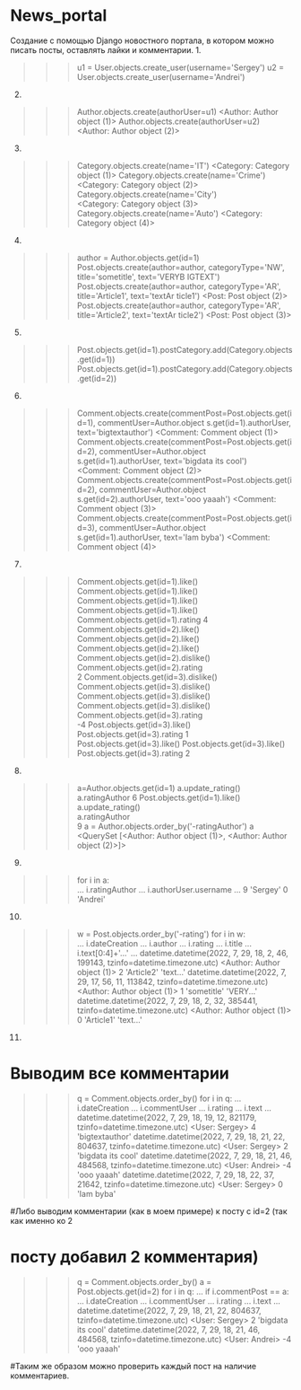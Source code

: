 # News_portal
Создание с помощью Django новостного портала, в котором можно писать посты, оставлять лайки и комментарии.
1.
>>> u1 = User.objects.create_user(username='Sergey')
>>> u2 = User.objects.create_user(username='Andrei') 

2.
>>> Author.objects.create(authorUser=u1)
<Author: Author object (1)>
>>> Author.objects.create(authorUser=u2)
<Author: Author object (2)>

3.
>>> Category.objects.create(name='IT')
<Category: Category object (1)>
>>> Category.objects.create(name='Crime') 
<Category: Category object (2)>
>>> Category.objects.create(name='City')  
<Category: Category object (3)>
>>> Category.objects.create(name='Auto') 
<Category: Category object (4)>

4.
>>> author = Author.objects.get(id=1)
>>> Post.objects.create(author=author, categoryType='NW', title='sometitle', text='VERYB
IGTEXT')
>>> Post.objects.create(author=author, categoryType='AR', title='Article1', text='textAr
ticle1')
<Post: Post object (2)>
>>> Post.objects.create(author=author, categoryType='AR', title='Article2', text='textAr
ticle2')
<Post: Post object (3)>

5.
>>> Post.objects.get(id=1).postCategory.add(Category.objects.get(id=1))
>>> Post.objects.get(id=1).postCategory.add(Category.objects.get(id=2))

6.
>>> Comment.objects.create(commentPost=Post.objects.get(id=1), commentUser=Author.object
s.get(id=1).authorUser, text='bigtextauthor')
<Comment: Comment object (1)>
>>> Comment.objects.create(commentPost=Post.objects.get(id=2), commentUser=Author.object
s.get(id=1).authorUser, text='bigdata its cool')
<Comment: Comment object (2)>
>>> Comment.objects.create(commentPost=Post.objects.get(id=2), commentUser=Author.object
s.get(id=2).authorUser, text='ooo yaaah')
<Comment: Comment object (3)>
>>> Comment.objects.create(commentPost=Post.objects.get(id=3), commentUser=Author.object
s.get(id=1).authorUser, text='Iam byba')
<Comment: Comment object (4)>

7.
>>> Comment.objects.get(id=1).like()
>>> Comment.objects.get(id=1).like()
>>> Comment.objects.get(id=1).like()
>>> Comment.objects.get(id=1).like()
>>> Comment.objects.get(id=1).rating
4
>>> Comment.objects.get(id=2).like()
>>> Comment.objects.get(id=2).like()
>>> Comment.objects.get(id=2).like()
>>> Comment.objects.get(id=2).dislike()
>>> Comment.objects.get(id=2).rating   
2
>>> Comment.objects.get(id=3).dislike() 
>>> Comment.objects.get(id=3).dislike()
>>> Comment.objects.get(id=3).dislike()
>>> Comment.objects.get(id=3).dislike()
>>> Comment.objects.get(id=3).rating   
-4
>>>Post.objects.get(id=3).like()
>>> Post.objects.get(id=3).rating
1
>>>Post.objects.get(id=3).like()
>>>Post.objects.get(id=3).like()
>>> Post.objects.get(id=3).rating
2

8.
>>> a=Author.objects.get(id=1)
>>> a.update_rating()                
>>> a.ratingAuthor
6
>>> Post.objects.get(id=1).like()
>>> a.update_rating()          
>>> a.ratingAuthor                                   
9
>>> a = Author.objects.order_by('-ratingAuthor')
>>> a
<QuerySet [<Author: Author object (1)>, <Author: Author object (2)>]>

9.
>>> for i in a:                                    
...    i.ratingAuthor
...    i.authorUser.username
... 
9
'Sergey'
0
'Andrei'

10.
>>> w = Post.objects.order_by('-rating')
>>> for i in w:                          
...     i.dateCreation
...     i.author
...     i.rating
...     i.title
...     i.text[0:4]+'...'
... 
datetime.datetime(2022, 7, 29, 18, 2, 46, 199143, tzinfo=datetime.timezone.utc)
<Author: Author object (1)>
2
'Article2'
'text...'
datetime.datetime(2022, 7, 29, 17, 56, 11, 113842, tzinfo=datetime.timezone.utc)
<Author: Author object (1)>
1
'sometitle'
'VERY...'
datetime.datetime(2022, 7, 29, 18, 2, 32, 385441, tzinfo=datetime.timezone.utc)
<Author: Author object (1)>
0
'Article1'
'text...'

11.
# Выводим все комментарии
>>> q = Comment.objects.order_by()
>>> for i in q:
...     i.dateCreation
...     i.commentUser
...     i.rating
...     i.text
... 
datetime.datetime(2022, 7, 29, 18, 19, 12, 821179, tzinfo=datetime.timezone.utc)
<User: Sergey>
4
'bigtextauthor'
datetime.datetime(2022, 7, 29, 18, 21, 22, 804637, tzinfo=datetime.timezone.utc)
<User: Sergey>
2
'bigdata its cool'
datetime.datetime(2022, 7, 29, 18, 21, 46, 484568, tzinfo=datetime.timezone.utc)
<User: Andrei>
-4
'ooo yaaah'
datetime.datetime(2022, 7, 29, 18, 22, 37, 21642, tzinfo=datetime.timezone.utc)
<User: Sergey>
0
'Iam byba'


#Либо выводим комментарии (как в моем примере) к посту с id=2 (так как именно ко 2 
# посту добавил 2 комментария)
>>> q = Comment.objects.order_by()
>>> a = Post.objects.get(id=2)
>>> for i in q:
...     if i.commentPost == a:
...             i.dateCreation
...             i.commentUser
...             i.rating
...             i.text
... 
datetime.datetime(2022, 7, 29, 18, 21, 22, 804637, tzinfo=datetime.timezone.utc)
<User: Sergey>
2
'bigdata its cool'
datetime.datetime(2022, 7, 29, 18, 21, 46, 484568, tzinfo=datetime.timezone.utc)
<User: Andrei>
-4
'ooo yaaah'

#Таким же образом можно проверить каждый пост на наличие комментариев.

